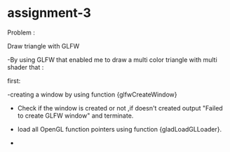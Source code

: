 # assignment-3

Problem :

Draw triangle with GLFW

-By using GLFW that enabled me to draw a multi color triangle with multi shader that :

first:

-creating a window by using function
  {glfwCreateWindow}
  
- Check if the window is created or not ,if doesn't created output "Failed to create GLFW window" and terminate.

- load all OpenGL function pointers using function {gladLoadGLLoader}.

-
	
	


	



